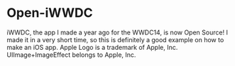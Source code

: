 # Open-iWWDC
iWWDC, the app I made a year ago for the WWDC14, is now Open Source! I made it in a very short time, so this is definitely a good example on how to make an iOS app.
Apple Logo is a trademark of Apple, Inc.
UIImage+ImageEffect belongs to Apple, Inc.
